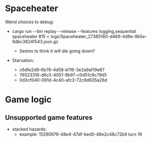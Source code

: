 # Spaceheater
Weird choices to debug:
- cargo run --bin replay --release --features logging,sequential spaceheater 815 < logs/Spaceheater_27385160-d469-4d9e-9b5e-8dbc3824f543.json.gz
  - Seems to think it will die going down?

- Starvation:
  - c6dfe2d9-6b76-4d58-b116-3e2a9af19e87
  - 76523316-d6c5-4051-9b97-c0d51c9c79d5
  - 0d3cf040-091d-4c40-afc3-72c9d635a26d

# Game logic
## Unsupported game features
- stacked hazards:
  - example: 15290976-48e4-47df-bed5-48e2c48c72b9 turn 19
  
